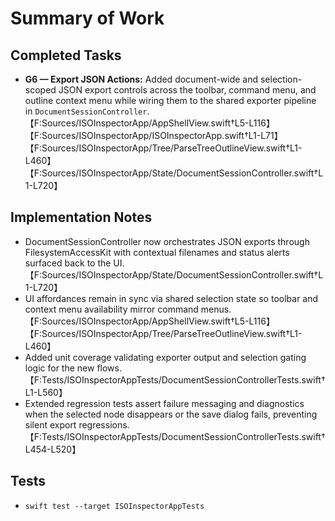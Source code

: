 # Summary of Work

## Completed Tasks

- **G6 — Export JSON Actions:** Added document-wide and selection-scoped JSON export controls across the toolbar, command menu, and outline context menu while wiring them to the shared exporter pipeline in `DocumentSessionController`.【F:Sources/ISOInspectorApp/AppShellView.swift†L5-L116】【F:Sources/ISOInspectorApp/ISOInspectorApp.swift†L1-L71】【F:Sources/ISOInspectorApp/Tree/ParseTreeOutlineView.swift†L1-L460】【F:Sources/ISOInspectorApp/State/DocumentSessionController.swift†L1-L720】

## Implementation Notes

- DocumentSessionController now orchestrates JSON exports through FilesystemAccessKit with contextual filenames and
  status alerts surfaced back to the UI.【F:Sources/ISOInspectorApp/State/DocumentSessionController.swift†L1-L720】
- UI affordances remain in sync via shared selection state so toolbar and context menu availability mirror command
  menus.【F:Sources/ISOInspectorApp/AppShellView.swift†L5-L116】【F:Sources/ISOInspectorApp/Tree/ParseTreeOutlineView.swift†L1-L460】
- Added unit coverage validating exporter output and selection gating logic for the new
  flows.【F:Tests/ISOInspectorAppTests/DocumentSessionControllerTests.swift†L1-L560】
- Extended regression tests assert failure messaging and diagnostics when the selected node
  disappears or the save dialog fails, preventing silent export regressions.【F:Tests/ISOInspectorAppTests/DocumentSessionControllerTests.swift†L454-L520】

## Tests

- `swift test --target ISOInspectorAppTests`
